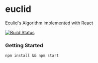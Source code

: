 # euclid

Eculid's Algorithm implemented with React

[![Build Status](https://semaphoreci.com/api/v1/kevinmaes-79/euclid/branches/master/badge.svg)](https://semaphoreci.com/kevinmaes-79/euclid)

### Getting Started

```
npm install && npm start
```
